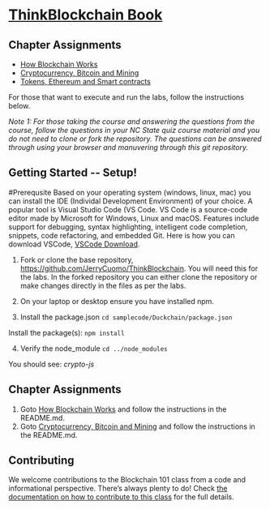 # [ThinkBlockchain Book](https://www.amazon.com/Think-Blockchain-students-blockchains-evolution/dp/1667855573)

## Chapter Assignments     


- [How Blockchain Works](https://github.com/JerryCuomo/ThinkBlockchain/tree/main/How%20Blockchain%20Works)
- [Cryptocurrency, Bitcoin and Mining](https://github.com/JerryCuomo/ThinkBlockchain/tree/main/Cryptocurrency%2C%20Bitcoin%20and%20Mining)
- [Tokens, Ethereum and Smart contracts](https://github.com/JerryCuomo/ThinkBlockchain/tree/main/Tokens%2C%20Ethereum%20and%20Smart%20Contracts)

For those that want to execute and run the labs, follow the instructions below.    

*Note 1: 
For those taking the course and answering the questions from the course, follow the questions in your NC State quiz course material and you do not need to clone or fork the repository. The questions can be answered through using your browser and manuvering through this git repository.*
 
## Getting Started -- Setup!

#Prerequsite
Based on your operating system (windows, linux, mac) you can install the IDE (Individal Development Environment) of your choice.  A popular tool is Visual Studio Code (VS Code.  VS Code is a source-code editor made by Microsoft for Windows, Linux and macOS. Features include support for debugging, syntax highlighting, intelligent code completion, snippets, code refactoring, and embedded Git.
Here is how you can download VSCode, [VSCode Download](https://code.visualstudio.com/download).  

1.  Fork or clone the base repository, https://github.com/JerryCuomo/ThinkBlockchain.  You will need this for the labs.  In the forked repository you can either clone the repository or make changes directly in the files as per the labs.    

2.  On your laptop or desktop ensure you have installed npm.  

3.  Install the package.json
`cd samplecode/Duckchain/package.json`

Install the package(s):
`npm install`

4.  Verify the node_module
`cd ../node_modules`

You should see: *crypto-js*

## Chapter Assignments
1.  Goto [How Blockchain Works](https://github.com/JerryCuomo/ThinkBlockchain/tree/main/How%20Blockchain%20Works) and follow the instructions in the  README.md.
2.  Goto [Cryptocurrency, Bitcoin and Mining](https://github.com/JerryCuomo/ThinkBlockchain/tree/main/Cryptocurrency%2C%20Bitcoin%20and%20Mining) and follow the instructions in the README.md.      
 
## Contributing

We welcome contributions to the Blockchain 101 class from a code and informational perspective.
There’s always plenty to do! Check [the documentation on how to contribute to this class](http://yahoo.com)
for the full details.
